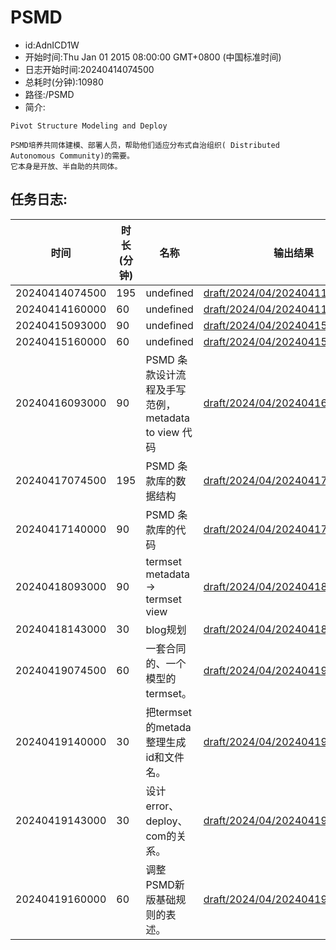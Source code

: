 # PSMD

- id:AdnICD1W
- 开始时间:Thu Jan 01 2015 08:00:00 GMT+0800 (中国标准时间)
- 日志开始时间:20240414074500
- 总耗时(分钟):10980
- 路径:/PSMD
- 简介:
~~~
Pivot Structure Modeling and Deploy

PSMD培养共同体建模、部署人员，帮助他们适应分布式自治组织( Distributed Autonomous Community)的需要。
它本身是开放、半自助的共同体。

~~~
## 任务日志:
|时间|时长(分钟)|名称|输出结果|
|---|---|---|---|
|20240414074500|195|undefined|[draft/2024/04/2024041140745.md](draft/2024/04/2024041140745.md)|
|20240414160000|60|undefined|[draft/2024/04/20240411600.md](draft/2024/04/20240411600.md)|
|20240415093000|90|undefined|[draft/2024/04/202404150930.md](draft/2024/04/202404150930.md)|
|20240415160000|60|undefined|[draft/2024/04/202404151600.md](draft/2024/04/202404151600.md)|
|20240416093000|90|PSMD 条款设计流程及手写范例，metadata to view 代码|[draft/2024/04/202404160930.md](draft/2024/04/202404160930.md)|
|20240417074500|195|PSMD 条款库的数据结构|[draft/2024/04/202404170745.md](draft/2024/04/202404170745.md)|
|20240417140000|90|PSMD 条款库的代码|[draft/2024/04/202404171400.md](draft/2024/04/202404171400.md)|
|20240418093000|90|termset metadata -> termset view|[draft/2024/04/20240418093000.md](draft/2024/04/20240418093000.md)|
|20240418143000|30|blog规划|[draft/2024/04/20240418143000.md](draft/2024/04/20240418143000.md)|
|20240419074500|60|一套合同的、一个模型的termset。|[draft/2024/04/20240419074500.md](draft/2024/04/20240419074500.md)|
|20240419140000|30|把termset的metada整理生成id和文件名。|[draft/2024/04/20240419140000.md](draft/2024/04/20240419140000.md)|
|20240419143000|30|设计error、deploy、com的关系。|[draft/2024/04/20240419143000.md](draft/2024/04/20240419143000.md)|
|20240419160000|60|调整PSMD新版基础规则的表述。|[draft/2024/04/20240419160000.md](draft/2024/04/20240419160000.md)|
